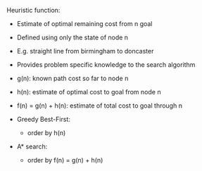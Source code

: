 Heuristic function:
- Estimate of optimal remaining cost from n goal
- Defined using only the state of node n
- E.g. straight line from birmingham to doncaster

- Provides problem specific knowledge to the search algorithm

- g(n): known path cost so far to node n
- h(n): estimate of optimal cost to goal from node n
- f(n) = g(n) + h(n): estimate of total cost to goal through n

 - Greedy Best-First:
	 - order by h(n)
- A* search:
	- order by f(n) = g(n) + h(n)